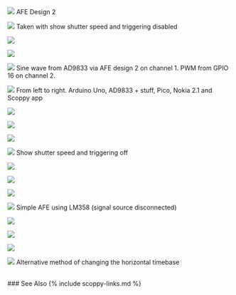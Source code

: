 ![](https://github.com/fhdm-dev/scoppy/raw/main/images/gallery2/IMG_3736.jpg)
AFE Design 2

![](https://github.com/fhdm-dev/scoppy/raw/main/images/gallery2/IMG_3738.jpg)
Taken with show shutter speed and triggering disabled

![](https://github.com/fhdm-dev/scoppy/raw/main/images/gallery2/IMG_3739.jpg)

![](https://github.com/fhdm-dev/scoppy/raw/main/images/gallery2/IMG_3741.jpg)

![](https://github.com/fhdm-dev/scoppy/raw/main/images/gallery2/IMG_3742.jpg)
Sine wave from AD9833 via AFE design 2 on channel 1. PWM from GPIO 16 on channel 2.

![](https://github.com/fhdm-dev/scoppy/raw/main/images/gallery2/IMG_3743.jpg)
From left to right. Arduino Uno, AD9833 + stuff, Pico, Nokia 2.1 and Scoppy app 

![](https://github.com/fhdm-dev/scoppy/raw/main/images/gallery2/IMG_3744.jpg)


![](https://github.com/fhdm-dev/scoppy/raw/main/images/gallery2/IMG_3745.jpg)

![](https://github.com/fhdm-dev/scoppy/raw/main/images/gallery2/IMG_3746.jpg)

![](https://github.com/fhdm-dev/scoppy/raw/main/images/gallery2/IMG_3747.jpg)
Show shutter speed and triggering off

![](https://github.com/fhdm-dev/scoppy/raw/main/images/gallery2/IMG_3750.jpg)

![](https://github.com/fhdm-dev/scoppy/raw/main/images/gallery2/IMG_3751.jpg)

![](https://github.com/fhdm-dev/scoppy/raw/main/images/gallery2/IMG_3752.jpg)

![](https://github.com/fhdm-dev/scoppy/raw/main/images/gallery2/IMG_3753.jpg)
Simple AFE using LM358 (signal source disconnected)

![](https://github.com/fhdm-dev/scoppy/raw/main/images/gallery2/IMG_3754.jpg)

![](https://github.com/fhdm-dev/scoppy/raw/main/images/gallery2/IMG_3755.jpg)

![](https://github.com/fhdm-dev/scoppy/raw/main/images/gallery2/IMG_3756.jpg)

![](https://github.com/fhdm-dev/scoppy/raw/main/images/gallery2/IMG_3757.jpg)
Alternative method of changing the horizontal timebase

<br>
### See Also
{% include scoppy-links.md %}

